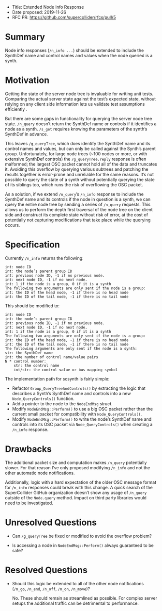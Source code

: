 - Title: Extended Node Info Response
- Date proposed: 2019-11-26
- RFC PR: https://github.com/supercollider/rfcs/pull/5

# Summary

Node info responses (`/n_info ...`) should be extended to include the SynthDef
name and control names and values when the node queried is a synth.

# Motivation

Getting the state of the server node tree is invaluable for writing unit tests.
Comparing the actual server state against the test’s expected state, without
relying on any client side information lets us validate test assumptions
efficiently .

But there are some gaps in functionality for querying the server node tree
state. `/n_query` doesn’t return the SynthDef name or controls if it identifies
a node as a synth. `/s_get` requires knowing the parameters of the synth’s
SynthDef in advance.

This leaves `/g_queryTree`, which does identify the SynthDef name and its
control names and values, but can only be called against the Synth’s parent
group. Unfortunately, for large node trees (~100 nodes or more, or with
extensive SynthDef controls) the `/g_queryTree.reply` response is often
malformed; the largest OSC packet cannot hold all of the data and truncates it.
Avoiding this overflow by querying various subtrees and patching the results
together is error-prone and unreliable for the same reasons. It’s not possible
to query the state of a synth without potentially querying the state of its
siblings too, which runs the risk of overflowing the OSC packet.

As a solution, if we extend `/n_query`’s `/n_info` response to include the
SynthDef name and its controls if the node in question is a synth, we can query the
entire node tree by sending a series of `/n_query` requests. This allows us to
perform the depth first traversal of the node tree on the client side and
construct its complete state without risk of error, at the cost of potentially not
capturing modifications that take place while the querying occurs.

# Specification

Currently `/n_info` returns the following:

```
int: node ID
int: the node’s parent group ID
int: previous node ID, -1 if no previous node.
int: next node ID, -1 if no next node.
int: 1 if the node is a group, 0 if it is a synth
The following two arguments are only sent if the node is a group:
int: the ID of the head node, -1 if there is no head node
int: the ID of the tail node, -1 if there is no tail node
```

This should be modified to:

```
int: node ID
int: the node’s parent group ID
int: previous node ID, -1 if no previous node.
int: next node ID, -1 if no next node.
int: 1 if the node is a group, 0 if it is a synth
The following two arguments are only sent if the node is a group:
int: the ID of the head node, -1 if there is no head node
int: the ID of the tail node, -1 if there is no tail node
The following arguments are only sent if the node is a synth:
str: the SynthDef name
int: the number of control name/value pairs
N * control number:
    str: the control name
    int/str: the control value or bus mapping symbol
```

The implementation path for scsynth is fairly simple:

- Refactor `Group_QueryTreeAndControls()` by extracting the logic that
  describes a Synth’s SynthDef name and controls into a new
  `Node_QueryControls()` function.
- Add a pointer to the node to the `NodeEndMsg` struct.
- Modify `NodeEndMsg::Perform()` to use a big OSC packet rather than the
  current small packet for compatibility with `Node_QueryControls()`.
- Modify `NodeEndMsg::Perform()` to write the node’s SynthDef name and controls
  into its OSC packet via `Node_QueryControls()` when creating a `/n_info`
  response.

# Drawbacks

The additional packet size and computation makes `/n_query` potentially slower.
For that reason I’ve only proposed modifying `/n_info` and not the other
automatic node notifications.

Additionally, logic with a hard expectation of the older OSC message format for
`/n_info` responses could break with this change. A quick search of the
SuperCollider GitHub organization doesn’t show any usage of `/n_query` outside
of the `Node.query` method. Impact on third party libraries would need to be
investigated.

# Unresolved Questions

- Can `/g_queryTree` be fixed or modified to avoid the overflow problem?

- Is accessing a node in `NodeEndMsg::Perform()` always guaranteed to be safe?

# Resolved Questions

- Should this logic be extended to all of the other node notifications (`/n_go`,
  `/n_end`, `/n_off`, `/n_on`, `/n_move`)?

  No. These should remain as streamlined as possible. For complex server setups
  the additional traffic can be detrimental to performance.

